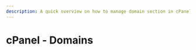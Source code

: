```yaml
---
description: A quick overview on how to manage domain section in cPanel.
---
```


# cPanel - Domains

